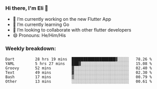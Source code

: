 ### Hi there, I'm Eli 👋
- 🔭 I’m currently working on the new Flutter App
- 🌱 I’m currently learning Go
- 🦄 I’m looking to collaborate with other flutter developers
- 😄 Pronouns: He/Him/His

### Weekly breakdown:
<!--START_SECTION:waka-->

```text
Dart         28 hrs 19 mins  ███████████████████▓░░░░░   78.26 %
YAML         5 hrs 27 mins   ███▓░░░░░░░░░░░░░░░░░░░░░   15.08 %
Groovy       52 mins         ▓░░░░░░░░░░░░░░░░░░░░░░░░   02.40 %
Text         49 mins         ▓░░░░░░░░░░░░░░░░░░░░░░░░   02.30 %
Bash         17 mins         ▒░░░░░░░░░░░░░░░░░░░░░░░░   00.79 %
Other        13 mins         ░░░░░░░░░░░░░░░░░░░░░░░░░   00.61 %
```

<!--END_SECTION:waka-->
